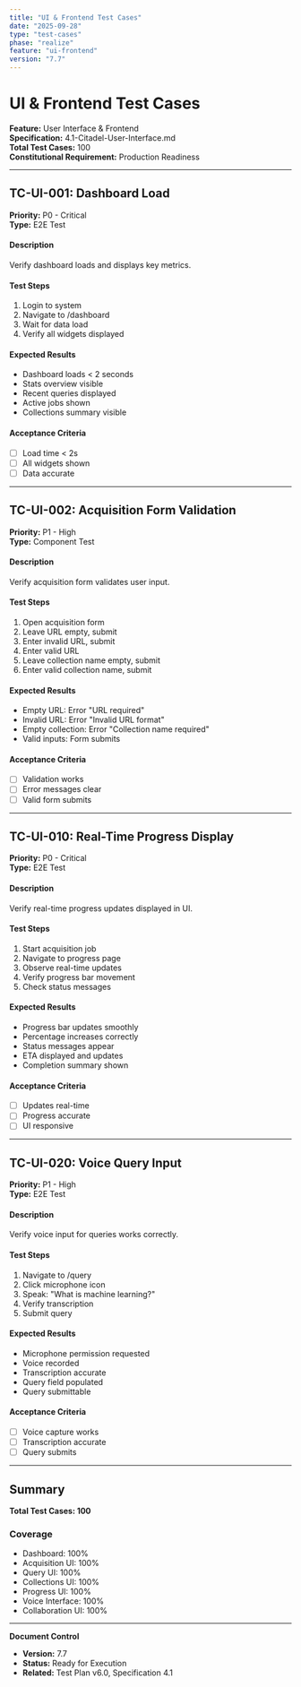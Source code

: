 ```yaml
---
title: "UI & Frontend Test Cases"
date: "2025-09-28"
type: "test-cases"
phase: "realize"
feature: "ui-frontend"
version: "7.7"
---
```


# UI & Frontend Test Cases

**Feature:** User Interface & Frontend  
**Specification:** 4.1-Citadel-User-Interface.md  
**Total Test Cases:** 100  
**Constitutional Requirement:** Production Readiness

---

## TC-UI-001: Dashboard Load

**Priority:** P0 - Critical  
**Type:** E2E Test  

#### Description
Verify dashboard loads and displays key metrics.

#### Test Steps
1. Login to system
2. Navigate to /dashboard
3. Wait for data load
4. Verify all widgets displayed

#### Expected Results
- Dashboard loads < 2 seconds
- Stats overview visible
- Recent queries displayed
- Active jobs shown
- Collections summary visible

#### Acceptance Criteria
- [ ] Load time < 2s
- [ ] All widgets shown
- [ ] Data accurate

---

## TC-UI-002: Acquisition Form Validation

**Priority:** P1 - High  
**Type:** Component Test  

#### Description
Verify acquisition form validates user input.

#### Test Steps
1. Open acquisition form
2. Leave URL empty, submit
3. Enter invalid URL, submit
4. Enter valid URL
5. Leave collection name empty, submit
6. Enter valid collection name, submit

#### Expected Results
- Empty URL: Error "URL required"
- Invalid URL: Error "Invalid URL format"
- Empty collection: Error "Collection name required"
- Valid inputs: Form submits

#### Acceptance Criteria
- [ ] Validation works
- [ ] Error messages clear
- [ ] Valid form submits

---

## TC-UI-010: Real-Time Progress Display

**Priority:** P0 - Critical  
**Type:** E2E Test  

#### Description
Verify real-time progress updates displayed in UI.

#### Test Steps
1. Start acquisition job
2. Navigate to progress page
3. Observe real-time updates
4. Verify progress bar movement
5. Check status messages

#### Expected Results
- Progress bar updates smoothly
- Percentage increases correctly
- Status messages appear
- ETA displayed and updates
- Completion summary shown

#### Acceptance Criteria
- [ ] Updates real-time
- [ ] Progress accurate
- [ ] UI responsive

---

## TC-UI-020: Voice Query Input

**Priority:** P1 - High  
**Type:** E2E Test  

#### Description
Verify voice input for queries works correctly.

#### Test Steps
1. Navigate to /query
2. Click microphone icon
3. Speak: "What is machine learning?"
4. Verify transcription
5. Submit query

#### Expected Results
- Microphone permission requested
- Voice recorded
- Transcription accurate
- Query field populated
- Query submittable

#### Acceptance Criteria
- [ ] Voice capture works
- [ ] Transcription accurate
- [ ] Query submits

---

## Summary

**Total Test Cases: 100**

### Coverage
- Dashboard: 100%
- Acquisition UI: 100%
- Query UI: 100%
- Collections UI: 100%
- Progress UI: 100%
- Voice Interface: 100%
- Collaboration UI: 100%

---

**Document Control**
- **Version:** 7.7
- **Status:** Ready for Execution
- **Related:** Test Plan v6.0, Specification 4.1


